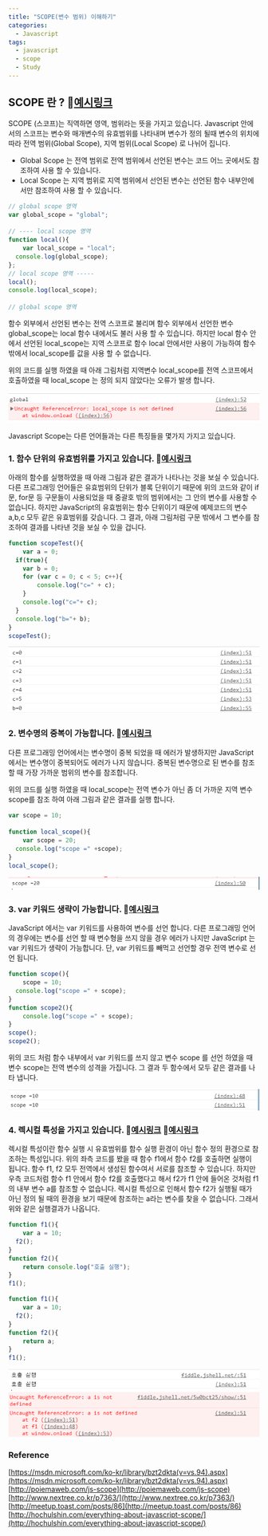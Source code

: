 ```yaml
---
title: "SCOPE(변수 범위) 이해하기"
categories:
  - Javascript
tags:
  - javascript
  - scope
  - Study
---
```


## SCOPE 란 ? 🔗[예시링크](https://jsfiddle.net/rhkfoyyh/2/)
SCOPE (스코프)는 직역하면 영역, 범위라는 뜻을 가지고 있습니다. Javascript 안에서의 스코프는 변수와 매개변수의 유효범위를 나타내며 변수가 정의 될때 변수의 위치에 따라 전역 범위(Global Scope), 지역 범위(Local Scope) 로 나뉘어 집니다.   

- Global Scope 는 전역 범위로 전역 범위에서 선언된 변수는 코드 어느 곳에서도 참조하여 사용 할 수 있습니다.    
- Local Scope 는 지역 범위로 지역 범위에서 선언된 변수는 선언된 함수 내부안에서만 참조하여 사용 할 수 있습니다.

```javascript
// global scope 영역
var global_scope = "global";

// ---- local scope 영역
function local(){
	var local_scope = "local";
  console.log(global_scope);
};
// local scope 영역 -----
local();
console.log(local_scope);

// global scope 영역
```


함수 외부에서 선언된 변수는 전역 스코프로 불리며 함수 외부에서 선언한 변수 global_scope는 local 함수 내에서도 불러 사용 할 수 있습니다. 하지만 local 함수 안에서 선언된 local_scope는 지역 스코프로 함수 local 안에서만 사용이 가능하여 함수 밖에서 local_scope를 값을 사용 할 수 없습니다. 

위의 코드를 실행 하였을 때 아래 그림처럼 지역변수 local_scope를 전역 스코프에서 호출하였을 때 local_scope 는 정의 되지 않았다는 오류가 발생 합니다. 

![scope_img01](/assets/images/scope_img01.png)

Javascript Scope는 다른 언어들과는 다른 특징들을 몇가지 가지고 있습니다.

### 1. 함수 단위의 유효범위를 가지고 있습니다. 🔗[예시링크](https://jsfiddle.net/0x1gn6ps/)
아래의 함수를 실행하였을 때 아래 그림과 같은 결과가 나타나는 것을 보실 수 있습니다. 다른 프로그래밍 언어들은 유효범위의 단위가 블록 단위이기 때문에 위의 코드와 같이 if문, for문 등 구문들이 사용되었을 때 중괄호 밖의 범위에서는 그 안의 변수를 사용할 수 없습니다. 하지만 JavaScript의 유효범위는 함수 단위이기 때문에 예제코드의 변수 a,b,c 모두 같은 유효범위를 갖습니다. 그 결과, 아래 그림처럼 구문 밖에서 그 변수를 참조하여 결과를 나타낸 것을 보실 수 있을 겁니다.
```javascript
function scopeTest(){
	var a = 0;
  if(true){
  	var b = 0;
    for (var c = 0; c < 5; c++){
    	console.log("c=" + c);
    }
    console.log("c="+ c);
  }
  console.log("b="+ b);
}
scopeTest();
```

![scope_img02](/assets/images/scope_img02.png)

### 2. 변수명의 중복이 가능합니다. 🔗[예시링크](https://jsfiddle.net/rhkfoyyh/1/) 
다른 프로그래밍 언어에서는 변수명이 중복 되었을 때 에러가 발생하지만 JavaScript에서는 변수명이 중복되어도 에러가 나지 않습니다. 중복된 변수명으로 된 변수를 참조할 때 가장 가까운 범위의 변수를 참조합니다.  

위의 코드를 실행 하였을 때 local_scope는 전역 변수가 아닌 좀 더 가까운 지역 변수 scope를 참조 하여 아래 그림과 같은 결과를 실행 합니다. 
```javascript
var scope = 10;

function local_scope(){
	var scope = 20;
  console.log("scope =" +scope);
}
local_scope();
```

![scope_img03](/assets/images/scope_img03.png)

### 3. var 키워드 생략이 가능합니다. 🔗[예시링크](https://jsfiddle.net/rhkfoyyh/5/)
JavaScript 에서는 var 키워드를 사용하여 변수를 선언 합니다. 다른 프로그래밍 언어의 경우에는 변수를 선언 할 때 변수형을 쓰지 않을 경우 에러가 나지만 JavaScript 는 var 키워드가 생략이 가능합니다. 단, var 키워드를 빼먹고 선언할 경우 전역 변수로 선언 됩니다. 
```javascript
function scope(){
	scope = 10;
  console.log("scope =" + scope);
}
function scope2(){
	console.log("scope =" + scope);
}
scope();
scope2();
```

위의 코드 처럼 함수 내부에서 var 키워드를 쓰지 않고 변수 scope 를 선언 하였을 때 변수 scope는 전역 변수의 성격을 가집니다. 그 결과 두 함수에서 모두 같은 결과를 나타 냅니다.

![scope_img04](/assets/images/scope_img04.png)

### 4. 렉시컬 특성을 가지고 있습니다. 🔗[예시링크](https://jsfiddle.net/ywwLtko7/) 🔗[예시링크](https://jsfiddle.net/5w0bct25/)
렉시컬 특성이란 함수 실행 시 유효범위를 함수 실행 환경이 아닌 함수 정의 환경으로 참조하는 특성입니다.
위의 좌측 코드를 봤을 때 함수 f1에서 함수 f2를 호출하면 실행이 됩니다. 함수 f1, f2 모두 전역에서 생성된 함수여서 서로를 참조할 수 있습니다. 하지만 우측 코드처럼 함수 f1 안에서 함수 f2를 호출했다고 해서 f2가 f1 안에 들어온 것처럼 f1의 내부 변수 a를 참조할 수 없습니다. 렉시컬 특성으로 인해서 함수 f2가 실행될 때가 아닌 정의 될 때의 환경을 보기 때문에 참조하는 a라는 변수를 찾을 수 없습니다. 그래서 위와 같은 실행결과가 나옵니다. 
```javascript
function f1(){
	var a = 10;
  f2();
}
function f2(){
	return console.log("호출 실행");
}
f1();
```
```javascript
function f1(){
	var a = 10;
  f2();
}
function f2(){
	return a;
}
f1();
```

![scope_img05](/assets/images/scope_img05.png)
![scope_img06](/assets/images/scope_img06.png)

### Reference
[https://msdn.microsoft.com/ko-kr/library/bzt2dkta(v=vs.94).aspx](https://msdn.microsoft.com/ko-kr/library/bzt2dkta(v=vs.94).aspx)    
[http://poiemaweb.com/js-scope](http://poiemaweb.com/js-scope)    
[http://www.nextree.co.kr/p7363/](http://www.nextree.co.kr/p7363/)     
[http://meetup.toast.com/posts/86](http://meetup.toast.com/posts/86)    
[http://hochulshin.com/everything-about-javascript-scope/](http://hochulshin.com/everything-about-javascript-scope/)



